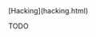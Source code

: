 <head>
  <meta http-equiv="content-type" content="text/html; charset=utf-8" />
</head>
[Hacking](hacking.html) 

TODO
